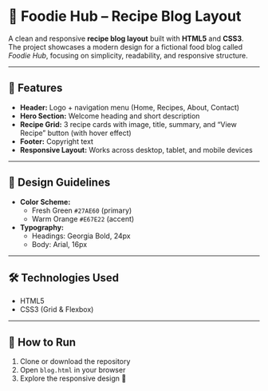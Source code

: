# 🍴 Foodie Hub – Recipe Blog Layout

A clean and responsive **recipe blog layout** built with **HTML5** and **CSS3**.  
The project showcases a modern design for a fictional food blog called *Foodie Hub*, focusing on simplicity, readability, and responsive structure.

---

## 📌 Features
- **Header:** Logo + navigation menu (Home, Recipes, About, Contact)  
- **Hero Section:** Welcome heading and short description  
- **Recipe Grid:** 3 recipe cards with image, title, summary, and “View Recipe” button (with hover effect)  
- **Footer:** Copyright text  
- **Responsive Layout:** Works across desktop, tablet, and mobile devices  

---

## 🎨 Design Guidelines
- **Color Scheme:**  
  - Fresh Green `#27AE60` (primary)  
  - Warm Orange `#E67E22` (accent)  
- **Typography:**  
  - Headings: Georgia Bold, 24px  
  - Body: Arial, 16px  

---

## 🛠️ Technologies Used
- HTML5  
- CSS3 (Grid & Flexbox)  
---
## 🚀 How to Run
1. Clone or download the repository  
2. Open `blog.html` in your browser  
3. Explore the responsive design 🎉  
